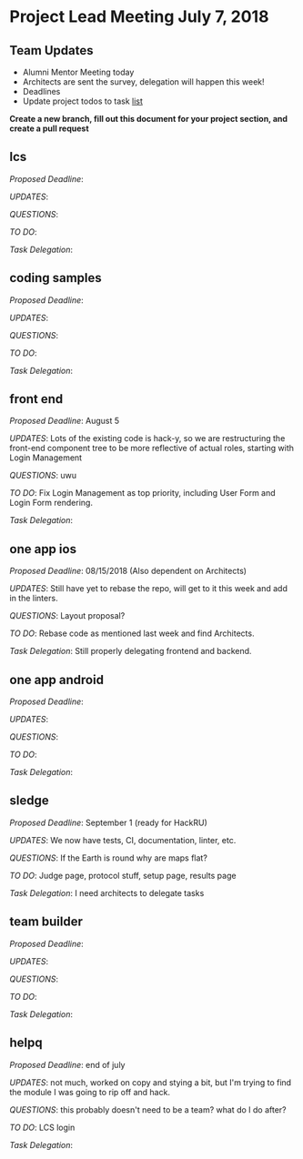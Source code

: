 # Project Lead Meeting July 7, 2018
## Team Updates
* Alumni Mentor Meeting today
* Architects are sent the survey, delegation will happen this week!
* Deadlines
* Update project todos to task [list](https://blog.github.com/2014-04-28-task-lists-in-all-markdown-documents/)

**Create a new branch, fill out this document for your project section, and create a pull request**

## lcs

_Proposed Deadline_:

_UPDATES_:

_QUESTIONS_:

_TO DO_:

_Task Delegation_:

## coding samples

_Proposed Deadline_:

_UPDATES_:

_QUESTIONS_:

_TO DO_:

_Task Delegation_:

## front end

_Proposed Deadline_: August 5 

_UPDATES_:  Lots of the existing code is hack-y, so we are restructuring the front-end component tree to be more reflective of actual roles, starting with Login Management

_QUESTIONS_: uwu 

_TO DO_: Fix Login Management as top priority, including User Form and Login Form rendering.

_Task Delegation_:

## one app ios

_Proposed Deadline_: 08/15/2018 (Also dependent on Architects)

_UPDATES_: Still have yet to rebase the repo, will get to it this week and add in the linters.

_QUESTIONS_: Layout proposal?

_TO DO_: Rebase code as mentioned last week and find Architects.

_Task Delegation_: Still properly delegating frontend and backend.

## one app android

_Proposed Deadline_:

_UPDATES_:

_QUESTIONS_:

_TO DO_:

_Task Delegation_:

## sledge

_Proposed Deadline_: September 1 (ready for HackRU)

_UPDATES_: We now have tests, CI, documentation, linter, etc.

_QUESTIONS_: If the Earth is round why are maps flat?

_TO DO_: Judge page, protocol stuff, setup page, results page

_Task Delegation_: I need architects to delegate tasks

## team builder

_Proposed Deadline_:

_UPDATES_:

_QUESTIONS_:

_TO DO_:

_Task Delegation_:

## helpq

_Proposed Deadline_:
end of july

_UPDATES_:
not much, worked on copy and stying a bit, but I'm trying to find
the module I was going to rip off and hack.

_QUESTIONS_:
this probably doesn't need to be a team? what do I do after?

_TO DO_:
LCS login

_Task Delegation_:

